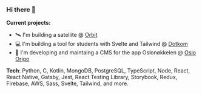 ### Hi there 👋

**Current projects:**

- 🛰️ I'm building a satellite @ [Orbit](https://orbitntnu.com/)
- 💻 I'm building a tool for students with Svelte and Tailwind @ [Dotkom](https://github.com/dotkom)
- 🔑 I'm developing and maintaing a CMS for the app Oslonøkkelen @ [Oslo Origo](https://www.oslo.kommune.no/etater-foretak-og-ombud/oslo-origo/#gref)

**Tech**: Python, C, Kotlin, MongoDB, PostgreSQL, TypeScript, Node, React, React Native, Gatsby, Jest, React Testing Library, Storybook, Redux, Firebase, AWS, Sass, Svelte, Tailwind, and more.
